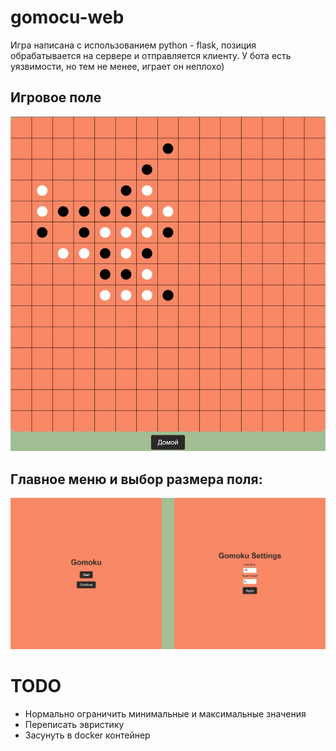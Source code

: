 # gomocu-web

Игра написана с использованием python - flask, позиция обрабатывается на сервере и отправляется клиенту. У бота есть уязвимости, но тем не менее, играет он неплохо)

## Игровое поле

![Game]( docs/img/game.jpg)

## Главное меню и выбор размера поля:

![Main and Set]( docs/img/main_and_set.png)

# TODO

- Нормально ограничить минимальные и максимальные значения
- Переписать эвристику
- Засунуть в docker контейнер

